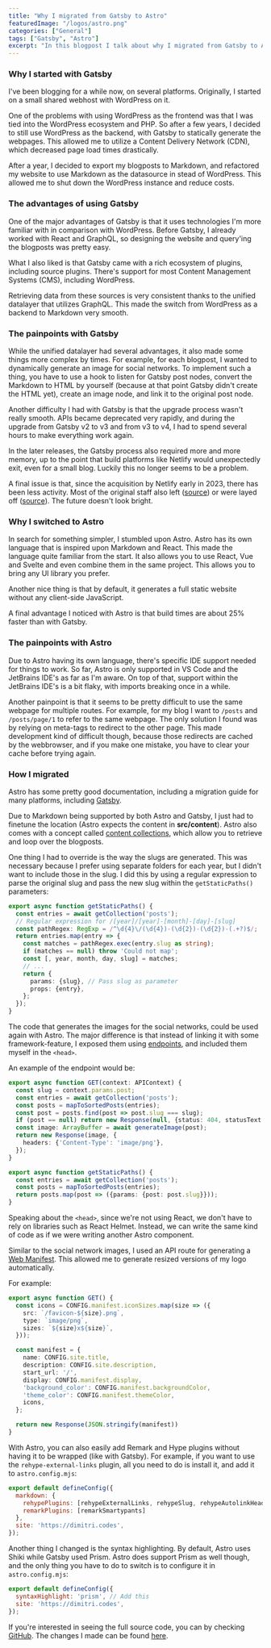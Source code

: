 ```yaml
---
title: "Why I migrated from Gatsby to Astro"
featuredImage: "/logos/astro.png"
categories: ["General"]
tags: ["Gatsby", "Astro"]
excerpt: "In this blogpost I talk about why I migrated from Gatsby to Astro and what the pros and cons are."
---
```


### Why I started with Gatsby

I've been blogging for a while now, on several platforms.
Originally, I started on a small shared webhost with WordPress on it.

One of the problems with using WordPress as the frontend was that I was tied into the WordPress ecosystem and PHP.
So after a few years, I decided to still use WordPress as the backend, with Gatsby to statically generate the webpages.
This allowed me to utilize a Content Delivery Network (CDN), which decreased page load times drastically. 

After a year, I decided to export my blogposts to Markdown, and refactored my website to use Markdown as the datasource in stead of WordPress.
This allowed me to shut down the WordPress instance and reduce costs.

### The advantages of using Gatsby

One of the major advantages of Gatsby is that it uses technologies I'm more familiar with in comparison with WordPress.
Before Gatsby, I already worked with React and GraphQL, so designing the website and query'ing the blogposts was pretty easy.

What I also liked is that Gatsby came with a rich ecosystem of plugins, including source plugins.
There's support for most Content Management Systems (CMS), including WordPress.

Retrieving data from these sources is very consistent thanks to the unified datalayer that utilizes GraphQL.
This made the switch from WordPress as a backend to Markdown very smooth.

### The painpoints with Gatsby

While the unified datalayer had several advantages, it also made some things more complex by times.
For example, for each blogpost, I wanted to dynamically generate an image for social networks.
To implement such a thing, you have to use a hook to listen for Gatsby post nodes, convert the Markdown to HTML by yourself (because at that point Gatsby didn't create the HTML yet), create an image node, and link it to the original post node.

Another difficulty I had with Gatsby is that the upgrade process wasn't really smooth.
APIs became deprecated very rapidly, and during the upgrade from Gatsby v2 to v3 and from v3 to v4, I had to spend several hours to make everything work again.

In the later releases, the Gatsby process also required more and more memory, up to the point that build platforms like Netlify would unexpectedly exit, even for a small blog.
Luckily this no longer seems to be a problem.

A final issue is that, since the acquisition by Netlify early in 2023, there has been less activity.
Most of the original staff also left ([source](https://twitter.com/wardpeet/status/1693014604694061194)) or were layed off ([source](https://twitter.com/calcsam/status/1679913751397683202)).
The future doesn't look bright.

### Why I switched to Astro

In search for something simpler, I stumbled upon Astro.
Astro has its own language that is inspired upon Markdown and React.
This made the language quite familiar from the start.
It also allows you to use React, Vue and Svelte and even combine them in the same project.
This allows you to bring any UI library you prefer.

Another nice thing is that by default, it generates a full static website without any client-side JavaScript.

A final advantage I noticed with Astro is that build times are about 25% faster than with Gatsby.

### The painpoints with Astro

Due to Astro having its own language, there's specific IDE support needed for things to work.
So far, Astro is only supported in VS Code and the JetBrains IDE's as far as I'm aware.
On top of that, support within the JetBrains IDE's is a bit flaky, with imports breaking once in a while.

Another painpoint is that it seems to be pretty difficult to use the same webpage for multiple routes.
For example, for my blog I want to `/posts` and `/posts/page/1` to refer to the same webpage.
The only solution I found was by relying on meta-tags to redirect to the other page. 
This made development kind of difficult though, because those redirects are cached by the webbrowser, and if you make one mistake, you have to clear your cache before trying again. 

### How I migrated

Astro has some pretty good documentation, including a migration guide for many platforms, including [Gatsby](https://docs.astro.build/en/guides/migrate-to-astro/from-gatsby/).

Due to Markdown being supported by both Astro and Gatsby, I just had to finetune the location (Astro expects the content in **src/content**).
Astro also comes with a concept called [content collections](https://docs.astro.build/en/tutorials/add-content-collections/), which allow you to retrieve and loop over the blogposts.

One thing I had to override is the way the slugs are generated.
This was necessary because I prefer using separate folders for each year, but I didn't want to include those in the slug.
I did this by using a regular expression to parse the original slug and pass the new slug within the `getStaticPaths()` parameters:

```typescript
export async function getStaticPaths() {
  const entries = await getCollection('posts');
  // Regular expression for /[year]/[year]-[month]-[day]-[slug]
  const pathRegex: RegExp = /^\d{4}\/(\d{4})-(\d{2})-(\d{2})-(.+?)$/;
  return entries.map(entry => {
    const matches = pathRegex.exec(entry.slug as string);
    if (matches == null) throw 'Could not map';
    const [, year, month, day, slug] = matches;
    // ...
    return {
      params: {slug}, // Pass slug as parameter
      props: {entry},
    };
  });
}
```

The code that generates the images for the social networks, could be used again with Astro.
The major difference is that instead of linking it with some framework-feature, I exposed them using [endpoints](https://docs.astro.build/en/core-concepts/endpoints/), and included them myself in the `<head>`.

An example of the endpoint would be:

```typescript
export async function GET(context: APIContext) {
  const slug = context.params.post;
  const entries = await getCollection('posts');
  const posts = mapToSortedPosts(entries);
  const post = posts.find(post => post.slug === slug);
  if (post == null) return new Response(null, {status: 404, statusText: 'Not found'});
  const image: ArrayBuffer = await generateImage(post);
  return new Response(image, {
    headers: {'Content-Type': 'image/png'},
  });
}

export async function getStaticPaths() {
  const entries = await getCollection('posts');
  const posts = mapToSortedPosts(entries);
  return posts.map(post => ({params: {post: post.slug}}));
}
```

Speaking about the `<head>`, since we're not using React, we don't have to rely on libraries such as React Helmet.
Instead, we can write the same kind of code as if we were writing another Astro component.

Similar to the social network images, I used an API route for generating a [Web Manifest](https://developer.mozilla.org/en-US/docs/Web/Manifest).
This allowed me to generate resized versions of my logo automatically.

For example:

```typescript
export async function GET() {
  const icons = CONFIG.manifest.iconSizes.map(size => ({
    src: `/favicon-${size}.png`,
    type: `image/png`,
    sizes: `${size}x${size}`,
  }));

  const manifest = {
    name: CONFIG.site.title,
    description: CONFIG.site.description,
    start_url: '/',
    display: CONFIG.manifest.display,
    'background_color': CONFIG.manifest.backgroundColor,
    'theme_color': CONFIG.manifest.themeColor,
    icons,
  };

  return new Response(JSON.stringify(manifest))
}
```

With Astro, you can also easily add Remark and Hype plugins without having it to be wrapped (like with Gatsby).
For example, if you want to use the `rehype-external-links` plugin, all you need to do is install it, and add it to `astro.config.mjs`:

```javascript
export default defineConfig({
  markdown: {
    rehypePlugins: [rehypeExternalLinks, rehypeSlug, rehypeAutolinkHeadings],
    remarkPlugins: [remarkSmartypants]
  },
  site: 'https://dimitri.codes',
});
```

Another thing I changed is the syntax highlighting.
By default, Astro uses Shiki while Gatsby used Prism.
Astro does support Prism as well though, and the only thing you have to do to switch is to configure it in `astro.config.mjs`:

```javascript
export default defineConfig({
  syntaxHighlight: 'prism', // Add this
  site: 'https://dimitri.codes',
});
```

If you're interested in seeing the full source code, you can by checking [GitHub](https://dimitri.codes).
The changes I made can be found [here](https://github.com/g00glen00b/dimitri.codes/commit/bf296f521c4fdc21f72f4a7326b3e0ce24c0dcfe).